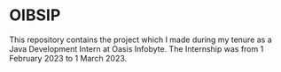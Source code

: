 # OIBSIP
This repository contains the project which I made during my tenure as a Java Development Intern at Oasis Infobyte.
The Internship was from 1 February 2023 to 1 March 2023.
